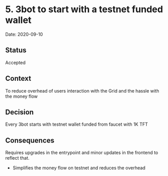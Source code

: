 # 5. 3bot to start with a testnet funded wallet

Date: 2020-09-10

## Status

Accepted

## Context

To reduce overhead of users interaction with the Grid and the hassle with the money flow

## Decision

Every 3bot starts with testnet wallet funded from faucet with 1K TFT
## Consequences

Requires upgrades in the entrypoint and minor updates in the frontend to reflect that.
- Simplifies the money flow on testnet and reduces the overhead
